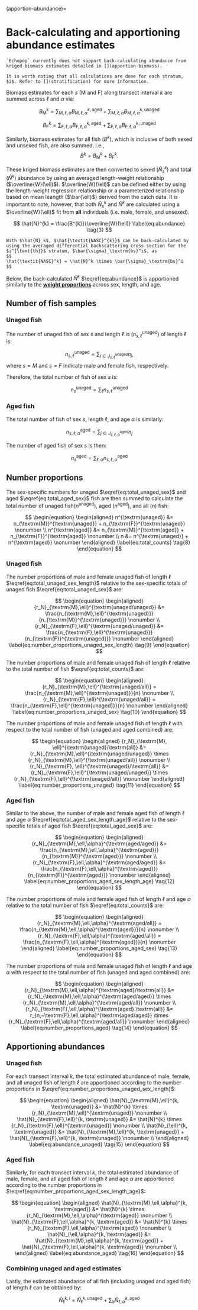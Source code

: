 (apportion-abundance)=
# Back-calculating and apportioning abundance estimates


```{attention} 
`Echopop` currently does not support back-calculating abundance from kriged biomass estimates detailed in [](apportion-biomass).
```

```{note}
It is worth noting that all calculations are done for each stratum, $i$. Refer to [](stratification) for more information.
```

Biomass estimates for each $s$ ($\textrm{M}$ and $\textrm{F}$) along transect interval $k$ are summed across $\ell$ and $\alpha$ via:

$$ 
B_{\textrm{M}}^{k} = \sum_{\textrm{M}, \ell, \alpha} B_{\textrm{M}, \ell, \alpha}^{k, \textrm{aged}} +  \sum_{\textrm{M}, \ell, \alpha} B_{\textrm{M}, \ell, \alpha}^{k, \textrm{unaged}}
\label{eq:biomass_M} \tag{1}
$$

$$
B_{\textrm{F}}^{k} = \sum_{\textrm{F}, \ell, \alpha} B_{\textrm{F}, \ell, \alpha}^{k, \textrm{aged}} + \sum_{\textrm{F}, \ell, \alpha} B_{\textrm{F}, \ell, \alpha}^{k, \textrm{unaged}}
\label{eq:biomass_F} \tag{2}
$$

Similarly, biomass estimates for all fish ($B^{k}$), which is inclusive of both sexed and unsexed fish, are also summed, i.e.,
$$
B^k = B_\textrm{M}^k + B_\textrm{F}^k.
$$


These kriged biomass estimates are then converted to sexed ($\hat{N}_{s}^{k}$) and total ($\hat{N}^{k}$) abundance by using an averaged length-weight relationship ($\overline{W}(\ell)$). $\overline{W}(\ell)$ can be defined either by using the length-weight regression relationship or a parameterized relationship based on mean leangth ($\bar{\ell}$) derived from the catch data. It is important to note, however, that both $\hat{N}_{s}^{k}$ and $\hat{N}^{k}$ are calculated using a $\overline{W}(\ell)$ fit from <b>all</b> individuals (i.e. male, female, and unsexed).

$$
\hat{N}^{k} = \frac{B^{k}}{\overline{W}(\ell)}
\label{eq:abundance} \tag{3}
$$

```{note} 
With $\hat{N}_k$, $\hat{\textit{NASC}^{k}}$ can be back-calculated by using the averaged differential backscattering cross-section for the $i^{\text{th}}$ stratum, $\bar{\sigma}_\textrm{bs}^i$, as
$$
\hat{\textit{NASC}^k} = \hat{N}^k \times \bar{\sigma}_\textrm{bs}^i
$$
```

Below, the back-calculated $\hat{N}^k$ $\eqref{eq:abundance}$ is apportioned similarly to the [<b>weight proportions</b>](apportion_biomass.md#unaged-biomass-apportioned-with-sex-length-and-age) across sex, length, and age. 


## Number of fish samples

### Unaged fish

The number of unaged fish of sex $s$ and length $\ell$ is ($n_{s,\ell}^{\textrm{unaged}}$) of length $\ell$ is:

$$
\begin{equation}
    n_{s,\ell}^{\textrm{unaged}} = \sum_{j \in J_{s,\ell}^{\textrm{unaged}}}n_j,
\label{eq:total_unaged_sex_length} \tag{4}
\end{equation}
$$
where $s=M$ and $s=F$ indicate male and female fish, respectively.

Therefore, the total number of fish of sex $s$ is:

$$
\begin{equation}
    n_s^{\textrm{unaged}} = \sum_\ell n_{s,\ell}^{\textrm{unaged}}
\label{eq:total_unaged_sex} \tag{5}
\end{equation}
$$

### Aged fish

The total number of fish of sex $s$, length $\ell$, and age $\alpha$ is similarly:

$$
\begin{equation}
    n_{s,\ell,\alpha}^{\textrm{aged}} = \sum_{j \in J_{s,\ell,\alpha}^{\textrm{aged}}} n_j
\label{eq:total_aged_sex_length_age} \tag{6}
\end{equation}
$$

The number of aged fish of sex $s$ is then:

$$
\begin{equation}
    n_s^{\textrm{aged}} = \sum_{\ell,\alpha}n_{s,\ell,\alpha}^{\textrm{aged}}
\label{eq:total_aged_sex} \tag{7}
\end{equation}
$$



## Number proportions

The sex-specific numbers for unaged $\eqref{eq:total_unaged_sex}$ and aged $\eqref{eq:total_aged_sex}$ fish are then summed to calculate the total number of unaged fish($n^{\textrm{unaged}}$), aged ($n^{\textrm{aged}}$), and all ($n$) fish:

$$
\begin{equation}
\begin{aligned}
    n^{\textrm{unaged}} &= n_{\textrm{M}}^{\textrm{unaged}} + n_{\textrm{F}}^{\textrm{unaged}} \nonumber \\
    n^{\textrm{aged}} &= n_{\textrm{M}}^{\textrm{aged}} + n_{\textrm{F}}^{\textrm{aged}} \nonumber \\
    n &= n^{\textrm{unaged}} + n^{\textrm{aged}} \nonumber
\end{aligned}
\label{eq:total_counts} \tag{8}
\end{equation}
$$

### Unaged fish

The number proportions of male and female unaged fish of length $\ell$ $\eqref{eq:total_unaged_sex_length}$ relative to the sex-specific totals of unaged fish $\eqref{eq:total_unaged_sex}$ are:

$$
\begin{equation}
\begin{aligned}
    {r_N}_{\textrm{M},\ell}^{\textrm{unaged/unaged}} &= \frac{n_{\textrm{M},\ell}^{\textrm{unaged}}}{n_{\textrm{M}}^{\textrm{unaged}}} \nonumber \\
    {r_N}_{\textrm{F},\ell}^{\textrm{unaged/unaged}} &= \frac{n_{\textrm{F},\ell}^{\textrm{unaged}}}{n_{\textrm{F}}^{\textrm{unaged}}} \nonumber    
\end{aligned}
\label{eq:number_proportions_unaged_sex_length} \tag{9}
\end{equation}
$$

The number proportions of male and female unaged fish of length $\ell$ relative to the total number of fish $\eqref{eq:total_counts}$ are:

$$
\begin{equation}
\begin{aligned}
    {r_N}_{\textrm{M},\ell}^{\textrm{unaged/all}} = \frac{n_{\textrm{M},\ell}^{\textrm{unaged}}}{n} \nonumber \\
    {r_N}_{\textrm{F},\ell}^{\textrm{unaged/all}} = \frac{n_{\textrm{F},\ell}^{\textrm{unaged}}}{n} \nonumber
\end{aligned}
\label{eq:number_proportions_unaged_sex} \tag{10}
\end{equation}
$$

The number proportions of male and female unaged fish of length $\ell$ with respect to the total number of fish (unaged and aged combined) are:

$$
\begin{equation}
\begin{aligned}
    {r_N}_{\textrm{M}, \ell}^{\textrm{unaged}/\textrm{all}} &= {r_N}_{\textrm{M},\ell}^{\textrm{unaged/unaged}} \times {r_N}_{\textrm{M},\ell}^{\textrm{unaged/all}} \nonumber \\
    {r_N}_{\textrm{F}, \ell}^{\textrm{unaged}/\textrm{all}} &= {r_N}_{\textrm{F},\ell}^{\textrm{unaged/unaged}} \times {r_N}_{\textrm{F},\ell}^{\textrm{unaged/all}} \nonumber
\end{aligned}
\label{eq:number_proportions_unaged} \tag{11}
\end{equation}
$$

### Aged fish

Similar to the above, the number of male and female aged fish of length $\ell$ and age $\alpha$ $\eqref{eq:total_aged_sex_length_age}$ relative to the sex-specific totals of aged fish $\eqref{eq:total_aged_sex}$ are:

$$
\begin{equation}
\begin{aligned}
    {r_N}_{\textrm{M},\ell,\alpha}^{\textrm{aged/aged}} &= \frac{n_{\textrm{M},\ell,\alpha}^{\textrm{aged}}}{n_{\textrm{M}}^{\textrm{aged}}} \nonumber \\
    {r_N}_{\textrm{F},\ell,\alpha}^{\textrm{aged/aged}} &= \frac{n_{\textrm{F},\ell,\alpha}^{\textrm{aged}}}{n_{\textrm{F}}^{\textrm{aged}}} \nonumber
\end{aligned}
\label{eq:number_proportions_aged_sex_length_age} \tag{12}
\end{equation}
$$

The number proportions of male and female aged fish of length $\ell$ and age $\alpha$ relative to the total number of fish $\eqref{eq:total_counts}$ are:

$$
\begin{equation}
\begin{aligned}
    {r_N}_{\textrm{M},\ell,\alpha}^{\textrm{aged/all}} = \frac{n_{\textrm{M},\ell,\alpha}^{\textrm{aged}}}{n} \nonumber \\
    {r_N}_{\textrm{F},\ell,\alpha}^{\textrm{aged/all}} = \frac{n_{\textrm{F},\ell,\alpha}^{\textrm{aged}}}{n} \nonumber
\end{aligned}
\label{eq:number_proportions_aged_sex} \tag{13}
\end{equation}
$$

The number proportions of male and female unaged fish of length $\ell$ and age $\alpha$ with respect to the total number of fish (unaged and aged combined) are:

$$
\begin{equation}
\begin{aligned}
    {r_N}_{\textrm{M},\ell,\alpha}^{\textrm{aged}/\textrm{all}} &= {r_N}_{\textrm{M},\ell,\alpha}^{\textrm{aged/aged}} \times {r_N}_{\textrm{M},\ell,\alpha}^{\textrm{aged/all}} \nonumber \\
    {r_N}_{\textrm{F},\ell,\alpha}^{\textrm{aged}.\textrm{all}} &= r_{n,~\textrm{F},\ell,\alpha}^{\textrm{aged/aged}} \times {r_N}_{\textrm{F},\ell,\alpha}^{\textrm{aged/all}} \nonumber
\end{aligned}
\label{eq:number_proportions_aged} \tag{14}
\end{equation}
$$




## Apportioning abundances

### Unaged fish

For each transect interval $k$, the total estimated abundance of male, female, and all unaged fish of length $\ell$ are apportioned according to the number proportions in $\eqref{eq:number_proportions_unaged_sex_length}$:

$$
\begin{equation}
\begin{aligned}
    \hat{N}_{\textrm{M},\ell}^{k, \textrm{unaged}} &= \hat{N}^{k} \times {r_N}_{\textrm{M},\ell}^{\textrm{unaged}} \nonumber \\
    \hat{N}_{\textrm{F},\ell}^{k, \textrm{unaged}} &= \hat{N}^{k} \times {r_N}_{\textrm{F},\ell}^{\textrm{unaged}} \nonumber \\
    \hat{N}_{\ell}^{k, \textrm{unaged}} &= \hat{N}_{\textrm{M},\ell}^{k, \textrm{unaged}} + \hat{N}_{\textrm{F},\ell}^{k, \textrm{unaged}} \nonumber \\
\end{aligned}
\label{eq:abundance_unaged} \tag{15}
\end{equation}
$$

### Aged fish

Similarly, for each transect interval $k$, the total estimated abundance of male, female, and all aged fish of length $\ell$ and age $\alpha$ are apportioned according to the number proportions in $\eqref{eq:number_proportions_aged_sex_length_age}$: 

$$
\begin{equation}
\begin{aligned}
    \hat{N}_{\textrm{M},\ell,\alpha}^{k, \textrm{aged}} &= \hat{N}^{k} \times {r_N}_{\textrm{M},\ell,\alpha}^{\textrm{aged}} \nonumber \\
    \hat{N}_{\textrm{F},\ell,\alpha}^{k, \textrm{aged}} &= \hat{N}^{k} \times {r_N}_{\textrm{F},\ell,\alpha}^{\textrm{aged}} \nonumber \\
    \hat{N}_{\ell,\alpha}^{k, \textrm{aged}} &= \hat{N}_{\textrm{M},\ell,\alpha}^{k, \textrm{aged}} + \hat{N}_{\textrm{F},\ell,\alpha}^{k, \textrm{aged}} \nonumber \\
\end{aligned}
\label{eq:abundance_aged} \tag{16}
\end{equation}
$$


### Combining unaged and aged estimates

Lastly, the estimated abundance of all fish (including unaged and aged fish) of length $\ell$ can be obtained by:

$$
\hat{N}_{\ell}^{k,i} = \hat{N}_{\ell}^{k, \textrm{unaged}} + \sum_{\alpha} \hat{N}_{\ell,\alpha}^{k, \textrm{aged}}
\label{eq:abundance_length} \tag{17}
$$